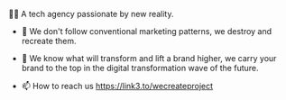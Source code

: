  👋🏾 A tech agency passionate by new reality.

- 👀 We don't follow conventional marketing patterns, we destroy and recreate them.

- 🌱 We know what will transform and lift a brand higher, we carry your brand to the 
top in the digital transformation wave of the future.

- 📫 How to reach us https://link3.to/wecreateproject




<!---
wecreateproject/wecreateproject is a ✨ special ✨ repository because its `README.md` (this file) appears on your GitHub profile.
You can click the Preview link to take a look at your changes.
--->
